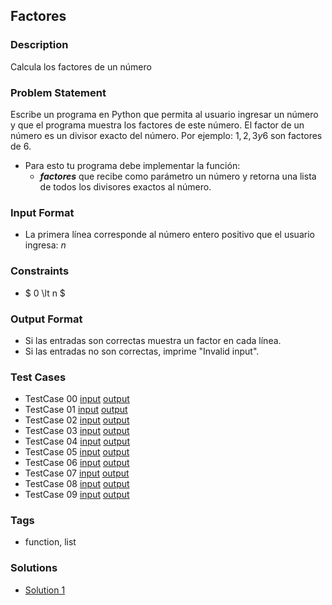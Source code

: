 ## Factores

### Description

Calcula los factores de un número

### Problem Statement
Escribe un programa en Python que permita al usuario ingresar un número y que el programa muestra los factores de este número. El factor de un número es un divisor exacto del número. Por ejemplo: $1, 2, 3 y 6$ son factores de $6$.  

- Para esto tu programa debe implementar la función:
	- ***factores*** que recibe como parámetro un número y retorna una lista de todos los divisores exactos al número.


### Input Format
- La primera línea corresponde al número entero positivo que el usuario ingresa: $n$

### Constraints
- $ 0 \lt n $


### Output Format
- Si las entradas son correctas muestra un factor en cada línea.
- Si las entradas no son correctas, imprime "Invalid input".

### Test Cases
- TestCase 00 [input](resources/tests/input/input00.txt) [output](resources/tests/output/output00.txt)
- TestCase 01 [input](resources/tests/input/input01.txt) [output](resources/tests/output/output01.txt)
- TestCase 02 [input](resources/tests/input/input02.txt) [output](resources/tests/output/output02.txt)
- TestCase 03 [input](resources/tests/input/input03.txt) [output](resources/tests/output/output03.txt)
- TestCase 04 [input](resources/tests/input/input04.txt) [output](resources/tests/output/output04.txt)
- TestCase 05 [input](resources/tests/input/input05.txt) [output](resources/tests/output/output05.txt)
- TestCase 06 [input](resources/tests/input/input06.txt) [output](resources/tests/output/output06.txt)
- TestCase 07 [input](resources/tests/input/input07.txt) [output](resources/tests/output/output07.txt)
- TestCase 08 [input](resources/tests/input/input08.txt) [output](resources/tests/output/output08.txt)
- TestCase 09 [input](resources/tests/input/input09.txt) [output](resources/tests/output/output09.txt)
### Tags
- function, list

### Solutions
- [Solution 1](resources/solution/solution1.py)
